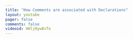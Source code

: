 ```yaml
---
title: "How Comments are associated with Declarations"
layout: youtube
pager: false
comments: false
videoid: HHlj0yw8vTo
---
```

